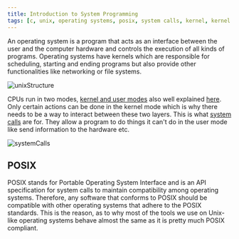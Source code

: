 ```yaml
---
title: Introduction to System Programming
tags: [c, unix, operating systems, posix, system calls, kernel, kernel user mode]
---
```


An operating system is a program that acts as an interface between the user and the computer hardware and controls the execution of all kinds of programs. Operating systems have kernels which are responsible for scheduling, starting and ending programs but also provide other functionalities like networking or file systems.

![unixStructure](/img/programming/unixStructure.png)

CPUs run in two modes, [kernel and user modes](https://docs.microsoft.com/en-us/windows-hardware/drivers/gettingstarted/user-mode-and-kernel-mode) also well explained [here](https://blog.codinghorror.com/understanding-user-and-kernel-mode/). Only certain actions can be done in the kernel mode which is why there needs to be a way to interact between these two layers. This is what [system calls](https://www.ionos.com/digitalguide/server/know-how/what-are-system-calls/) are for. They allow a program to do things it can't do in the user mode like send information to the hardware etc.

![systemCalls](/img/programming/systemCalls.png)

## POSIX

POSIX stands for Portable Operating System Interface and is an API specification for system calls to maintain compatibility among operating systems. Therefore, any software that conforms to POSIX should be compatible with other operating systems that adhere to the POSIX standards. This is the reason, as to why most of the tools we use on Unix-like operating systems behave almost the same as it is pretty much POSIX compliant.
